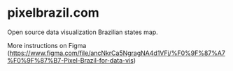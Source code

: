 # pixelbrazil.com

Open source data visualization Brazilian states map.

More instructions on Figma (https://www.figma.com/file/ancNkrCa5NgragNA4d1VFj/%F0%9F%87%A7%F0%9F%87%B7-Pixel-Brazil-for-data-vis)
